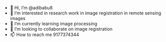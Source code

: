 - 👋 Hi, I’m @adibabu8
- 👀 I’m interested in research work in image registration in remote sensing images
- 🌱 I’m currently learning image processing
- 💞️ I’m looking to collaborate on image registration 
- 📫 How to reach me 9177374344      

<!---
adibabu8/adibabu8 is a ✨ special ✨ repository because its `README.md` (this file) appears on your GitHub profile.
You can click the Preview link to take a look at your changes.
--->
          
